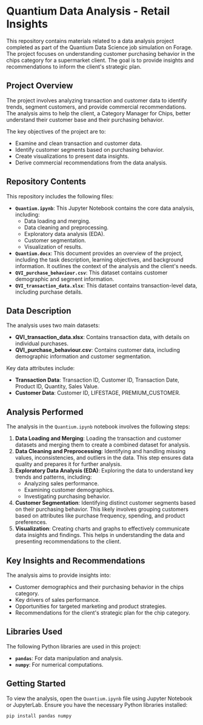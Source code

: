 # Quantium Data Analysis - Retail Insights

This repository contains materials related to a data analysis project completed as part of the Quantium Data Science job simulation on Forage. The project focuses on understanding customer purchasing behavior in the chips category for a supermarket client. The goal is to provide insights and recommendations to inform the client's strategic plan.

## Project Overview

The project involves analyzing transaction and customer data to identify trends, segment customers, and provide commercial recommendations. The analysis aims to help the client, a Category Manager for Chips, better understand their customer base and their purchasing behavior.

The key objectives of the project are to:

* Examine and clean transaction and customer data.
* Identify customer segments based on purchasing behavior.
* Create visualizations to present data insights.
* Derive commercial recommendations from the data analysis.

## Repository Contents

This repository includes the following files:

* **`Quantium.ipynb`**: This Jupyter Notebook contains the core data analysis, including:
    * Data loading and merging.
    * Data cleaning and preprocessing.
    * Exploratory data analysis (EDA).
    * Customer segmentation.
    * Visualization of results.
* **`Quantium.docx`**: This document provides an overview of the project, including the task description, learning objectives, and background information. It outlines the context of the analysis and the client's needs.
* **`QVI_purchase_behaviour.csv`**: This dataset contains customer demographic and segment information.
* **`QVI_transaction_data.xlsx`**: This dataset contains transaction-level data, including purchase details.

## Data Description

The analysis uses two main datasets:

* **QVI_transaction_data.xlsx**: Contains transaction data, with details on individual purchases.
* **QVI_purchase_behaviour.csv**: Contains customer data, including demographic information and customer segmentation.

Key data attributes include:

* **Transaction Data**: Transaction ID, Customer ID, Transaction Date, Product ID, Quantity, Sales Value.
* **Customer Data**: Customer ID, LIFESTAGE, PREMIUM_CUSTOMER.

## Analysis Performed

The analysis in the `Quantium.ipynb` notebook involves the following steps:

1.  **Data Loading and Merging**: Loading the transaction and customer datasets and merging them to create a combined dataset for analysis.
2.  **Data Cleaning and Preprocessing**: Identifying and handling missing values, inconsistencies, and outliers in the data. This step ensures data quality and prepares it for further analysis.
3.  **Exploratory Data Analysis (EDA)**: Exploring the data to understand key trends and patterns, including:
    * Analyzing sales performance.
    * Examining customer demographics.
    * Investigating purchasing behavior.
4.  **Customer Segmentation**: Identifying distinct customer segments based on their purchasing behavior. This likely involves grouping customers based on attributes like purchase frequency, spending, and product preferences.
5.  **Visualization**: Creating charts and graphs to effectively communicate data insights and findings. This helps in understanding the data and presenting recommendations to the client.

## Key Insights and Recommendations

The analysis aims to provide insights into:

* Customer demographics and their purchasing behavior in the chips category.
* Key drivers of sales performance.
* Opportunities for targeted marketing and product strategies.
* Recommendations for the client's strategic plan for the chip category.

## Libraries Used

The following Python libraries are used in this project:

* **`pandas`**: For data manipulation and analysis.
* **`numpy`**: For numerical computations.

## Getting Started

To view the analysis, open the `Quantium.ipynb` file using Jupyter Notebook or JupyterLab. Ensure you have the necessary Python libraries installed:

```bash
pip install pandas numpy
